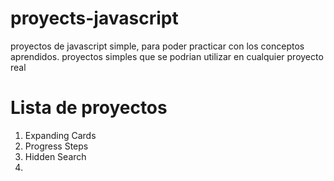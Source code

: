 # proyects-javascript

proyectos de javascript simple, para poder practicar con los conceptos aprendidos. proyectos simples que se podrian utilizar en cualquier proyecto real


# Lista de proyectos

1. Expanding Cards
2. Progress Steps
3. Hidden Search
4. 

